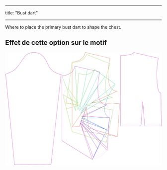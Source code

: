 - - -
title: "Bust dart"
- - -

Where to place the primary bust dart to shape the chest.

## Effet de cette option sur le motif

![Cette image montre l'effet de cette option en superposant plusieurs variantes qui ont une valeur différente pour cette option](breanna_primarybustdart_sample.svg "Effet de cette option sur le modèle")
